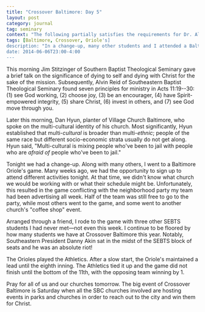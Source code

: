 ```yaml
---
title: "Crossover Baltimore: Day 5"
layout: post
category: journal
tag: seminary
context: "The following partially satisfies the requirements for Dr. Alvin Reid's Crossover Baltimore class at Southeastern Baptist Theological Seminary."
tags: [Baltimore, Crossover, Oriole's]
description: "In a change-up, many other students and I attended a Baltimore Oriole's baseball game."
date: 2014-06-06T23:00-4:00
---
```


This morning Jim Stitzinger of Southern Baptist Theological Seminary gave a brief talk on the significance of dying to self and dying with Christ for the sake of the mission. Subsequently, Alvin Reid of Southeastern Baptist Theological Seminary found seven principles for ministry in Acts 11:19--30: (1) see God working, (2) choose joy, (3) be an encourager, (4) have Spirit-empowered integrity, (5) share Christ, (6) invest in others, and (7) see God move through you.

Later this morning, Dan Hyun, planter of Village Church Baltimore, who spoke on the multi-cultural identity of his church. Most significantly, Hyun established that multi-*cultural* is broader than multi-*ethnic*; people of the same race but different socio-economic strata usually do not get along. Hyun said, "Multi-cultural is mixing people who've been to jail with people who are *afraid of* people who've been to jail."

Tonight we had a change-up. Along with many others, I went to a Baltimore Oriole's game. Many weeks ago, we had the opportunity to sign up to attend different activities tonight. At that time, we didn't know what church we would be working with or what their schedule might be. Unfortunately, this resulted in the game conflicting with the neighborhood party my team had been advertising all week. Half of the team was still free to go to the party, while most others went to the game, and some went to another church's "coffee shop" event. 

Arranged through a friend, I rode to the game with three other SEBTS students I had never met—not even this week. I continue to be floored by how many students we have at Crossover Baltimore this year. Notably, Southeastern President Danny Akin sat in the midst of the SEBTS block of seats and he was an absolute riot! 

The Orioles played the Athletics. After a slow start, the Oriole's maintained a lead until the eighth inning. The Athletics tied it up and the game did not finish until the bottom of the 11th, with the opposing team winning by 1.

Pray for all of us and our churches tomorrow. The big event of Crossover Baltimore is Saturday when all the SBC churches involved are hosting events in parks and churches in order to reach out to the city and win them for Christ.
